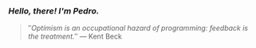 ### *Hello, there! I'm Pedro.*
> ″*Optimism is an occupational hazard of programming: feedback is the treatment.*″
 — Kent Beck

